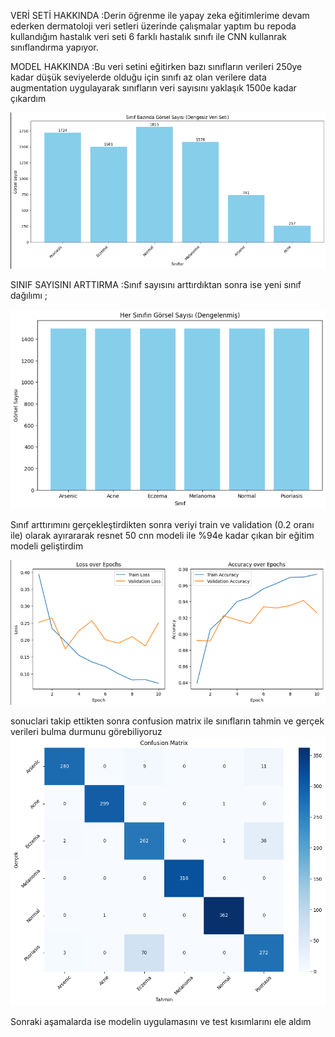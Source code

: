 VERİ SETİ HAKKINDA :Derin öğrenme ile yapay zeka eğitimlerime devam ederken dermatoloji veri setleri üzerinde çalışmalar yaptım bu repoda kullandığım  hastalık veri seti 6 farklı hastalık sınıfı ile CNN kullanrak sınıflandırma yapıyor.

MODEL HAKKINDA :Bu veri setini eğitirken bazı sınıfların verileri 250ye kadar düşük seviyelerde olduğu için sınıfı az olan verilere data augmentation uygulayarak sınıfların veri sayısını yaklaşık 1500e kadar çıkardım


![MODEL EĞİTİMİNDEN ÖNCEKİ VERİ SETİ ](SinifDagilimlari.png)

SINIF SAYISINI ARTTIRMA :Sınıf sayısını arttırdıktan sonra ise yeni sınıf dağılımı ;

![Arttırılmış verilerin sınıf dağılımı](ArttirilmisVeri.png)



Sınıf arttırımını gerçekleştirdikten sonra veriyi train ve validation (0.2 oranı ile) olarak ayırararak resnet 50 cnn modeli ile %94e kadar çıkan bir eğitim modeli geliştirdim  

![sonuc grafikleri](SonucGrafigi.png)


sonuclari takip ettikten sonra confusion matrix ile sınıfların tahmin ve gerçek verileri bulma durmunu görebiliyoruz 
![Confusion matrix](ConfusionMatrix.png)

Sonraki aşamalarda ise modelin uygulamasını ve test kısımlarını ele aldım
